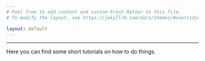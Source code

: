 ```yaml
---
# Feel free to add content and custom Front Matter to this file.
# To modify the layout, see https://jekyllrb.com/docs/themes/#overriding-theme-defaults

layout: default
---
```



<hr/>

Here you can find some short tutorials on how to do things.



<!-- 
![portrait of me][portrait]

[portrait]: {{ '/assets/images/portrait.jpg' }} "I should probably have a portrait on my site"   -->